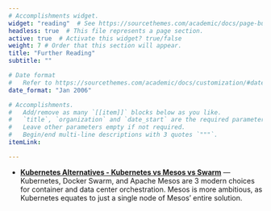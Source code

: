 ```yaml
---
# Accomplishments widget.
widget: "reading"  # See https://sourcethemes.com/academic/docs/page-builder/
headless: true  # This file represents a page section.
active: true  # Activate this widget? true/false
weight: 7 # Order that this section will appear.
title: "Further Reading"
subtitle: ""

# Date format
#   Refer to https://sourcethemes.com/academic/docs/customization/#date-format
date_format: "Jan 2006"

# Accomplishments.
#   Add/remove as many `[[item]]` blocks below as you like.
#   `title`, `organization` and `date_start` are the required parameters.
#   Leave other parameters empty if not required.
#   Begin/end multi-line descriptions with 3 quotes `"""`.
itemLink:

---
```



- **[Kubernetes Alternatives - Kubernetes vs Mesos vs Swarm](/display/containers/Kubernetes+Alternatives+-+Kubernetes+vs+Mesos+vs+Swarm)** — Kubernetes, Docker Swarm, and Apache Mesos are 3 modern choices for container and data center orchestration. Mesos is more ambitious, as Kubernetes equates to just a single node of Mesos’ entire solution.






